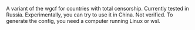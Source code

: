 A variant of the wgcf for countries with total censorship. Currently tested in Russia. Experimentally, you can try to use it in China. Not verified. To generate the config, you need a computer running Linux or wsl.
